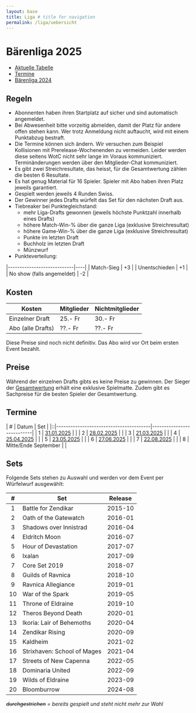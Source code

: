 ```yaml
---
layout: base
title: Liga # title for navigation
permalink: /liga/uebersicht
---
```


# Bärenliga 2025

- [Aktuelle Tabelle](/liga/2025/tabelle)
- [Termine](#termine)
- [Bärenliga 2024](/liga/2024)

## Regeln
- Abonnenten haben ihren Startplatz auf sicher und sind automatisch angemeldet.
- Bei Abwesenheit bitte vorzeitig abmelden, damit der Platz für andere offen stehen kann. Wer trotz Anmeldung nicht auftaucht, wird mit einem Punktabzug bestraft.
- Die Termine können sich ändern. Wir versuchen zum Beispiel Kollisionen mit Prerelease-Wochenenden zu vermeiden. Leider werden diese seitens WotC nicht sehr lange im Voraus kommuniziert. Terminänderungen werden über den Mitglieder-Chat kommuniziert.
- Es gibt zwei Streichresultate, das heisst, für die Gesamtwertung zählen die besten 6 Resultate.
- Es hat genug Material für 16 Spieler. Spieler mit Abo haben ihren Platz jeweils garantiert.
- Gespielt werden jeweils 4 Runden Swiss.
- Der Gewinner jedes Drafts würfelt das Set für den nächsten Draft aus.
- Tiebreaker bei Punktegleichstand:
  - mehr Liga-Drafts gewonnen (jeweils höchste Punktzahl innerhalb eines Drafts)
  - höhere Match-Win-% über die ganze Liga (exklusive Streichresultat)
  - höhere Game-Win-% über die ganze Liga (exklusive Streichresultat)
  - Punkte im letzten Draft
  - Buchholz im letzten Draft
  - Münzwurf
- Punkteverteilung:

|----------------------------|----|
| Match-Sieg                 | +3 |
| Unentschieden              | +1 |
| No show (falls angemeldet) | -2 |

## Kosten

| Kosten               | Mitglieder | Nichtmitglieder |
|----------------------|------------|-----------------|
| Einzelner Draft      | 25.- Fr    | 30.- Fr         |
| Abo (alle Drafts)    | ??.- Fr    | ??.- Fr         |

Diese Preise sind noch nicht definitiv. Das Abo wird vor Ort beim ersten Event bezahlt.

## Preise
Während der einzelnen Drafts gibts es keine Preise zu gewinnen.
Der Sieger der [Gesamtwertung](/liga/2025/tabelle) erhält eine exklusive Spielmatte.
Zudem gibt es Sachpreise für die besten Spieler der Gesamtwertung.

## Termine

| # | Datum                                 | Set                       |
|::|----------------------------------------|---------------------------|
| 1 | [31.01.2025](/event/2025-01-31-liga)  |   |
| 2 | [28.02.2025](/event/2025-02-28-liga)  |   |
| 3 | [21.03.2025](/event/2025-03-21-liga)  |   |
| 4 | [25.04.2025](/event/2025-04-25-liga)  |   |
| 5 | [23.05.2025](/event/2025-05-23-liga)  |   |
| 6 | [27.06.2025](/event/2025-06-27-liga)  |   |
| 7 | [22.08.2025](/event/2025-08-22-liga)   |   |
| 8 | Mitte/Ende September |   |


## Sets
Folgende Sets stehen zu Auswahl und werden vor dem Event per Würfelwurf ausgewählt:

| #  | Set                         | Release  |
|:--:|-----------------------------|----------|
| 1  | Battle for Zendikar         | 2015-10  |
| 2  | Oath of the Gatewatch       | 2016-01  |
| 3  | Shadows over Innistrad      | 2016-04  |
| 4  | Eldritch Moon               | 2016-07  |
| 5  | Hour of Devastation         | 2017-07  |
| 6  | Ixalan                      | 2017-09  |
| 7  | Core Set 2019               | 2018-07  |
| 8  | Guilds of Ravnica           | 2018-10  |
| 9  | Ravnica Allegiance          | 2019-01  |
| 10 | War of the Spark            | 2019-05  |
| 11 | Throne of Eldraine          | 2019-10  |
| 12 | Theros Beyond Death         | 2020-01  |
| 13 | Ikoria: Lair of Behemoths   | 2020-04  |
| 14 | Zendikar Rising             | 2020-09  |
| 15 | Kaldheim                    | 2021-02  |
| 16 | Strixhaven: School of Mages | 2021-04  |
| 17 | Streets of New Capenna      | 2022-05  |
| 18 | Dominaria United            | 2022-09  |
| 19 | Wilds of Eldraine           | 2023-09  |
| 20 | Bloomburrow                 | 2024-08  |


_~~durchgestrichen~~ = bereits gespielt und steht nicht mehr zur Wahl_
